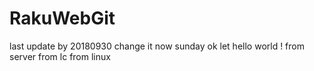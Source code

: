 # RakuWebGit
last update by 20180930 
change it now sunday 
ok let hello world !
from server
from lc
from linux